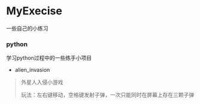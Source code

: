 # MyExecise

一些自己的小练习

### python

学习python过程中的一些练手小项目

- alien_invasion

> 外星人入侵小游戏
>
> 玩法：左右键移动，空格键发射子弹，一次只能同时在屏幕上存在三颗子弹


